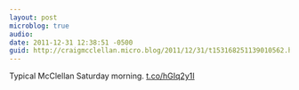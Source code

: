 ```yaml
---
layout: post
microblog: true
audio: 
date: 2011-12-31 12:38:51 -0500
guid: http://craigmcclellan.micro.blog/2011/12/31/t153168251139010562.html
---
```

Typical McClellan Saturday morning.  [t.co/hGIq2y1I](http://t.co/hGIq2y1I)
